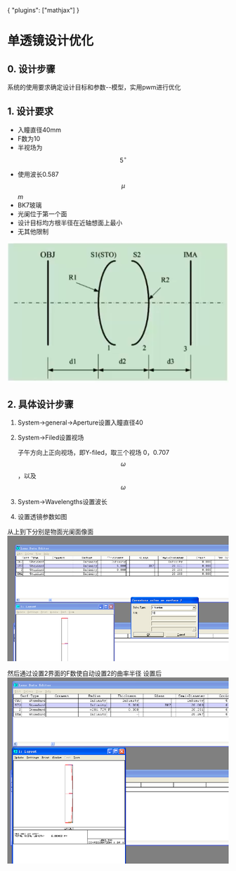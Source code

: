 {
    "plugins": ["mathjax"]
}
<script type="text/javascript" src="http://cdn.mathjax.org/mathjax/latest/MathJax.js?config=default"></script>
# 单透镜设计优化

## 0. 设计步骤

系统的使用要求确定设计目标和参数--模型，实用pwm进行优化

## 1. 设计要求

* 入瞳直径40mm
* F数为10
* 半视场为$$5^\circ$$
- 使用波长0.587$$\mu$$_m_
- BK7玻璃
- 光阑位于第一个面
- 设计目标均方根半径在近轴想面上最小
- 无其他限制

![](/assets/3-0.png)

## 2. 具体设计步骤
1. System->general->Aperture设置入瞳直径40
1. System->Filed设置视场

   子午方向上正向视场，即Y-filed，取三个视场
   0，0.707$$\omega$$，以及$$\omega$$
1. System->Wavelengths设置波长
1. 设置透镜参数如图


从上到下分别是物面光阑面像面
![](/assets/3-4.png)

然后通过设置2界面的F数使自动设置2的曲率半径
设置后
![](/assets/JTXUG_YPO9$TKAGZU1_D9$I.png)

   
   




